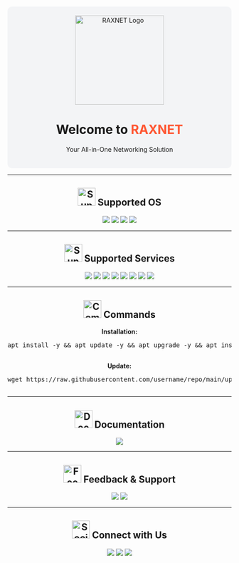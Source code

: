 <div align="center" style="padding: 20px; background-color: #f3f4f6; border-radius: 10px;">
    <img src="https://github.com/username/repo/blob/main/images/raxnet-logo.png?raw=true" alt="RAXNET Logo" width="200">
    <h1>Welcome to <span style="color: #ff5733;">RAXNET</span></h1>
    <p>Your All-in-One Networking Solution</p>
</div>

---

<h2 align="center">
    <img src="https://img.shields.io/static/v1?label=Supported%20OS&message=Linux&color=blue&style=flat-square" alt="Supported OS" width="40"> Supported OS
</h2>
<div align="center">
    <img src="https://img.shields.io/badge/Debian-9 (Stretch)-red?style=flat&logo=debian">
    <img src="https://img.shields.io/badge/Debian-10 (Buster)-red?style=flat&logo=debian">
    <img src="https://img.shields.io/badge/Ubuntu-18.04 LTS-orange?style=flat&logo=ubuntu">
    <img src="https://img.shields.io/badge/Ubuntu-20.04 LTS-green?style=flat&logo=ubuntu">
</div>

---

<h2 align="center">
    <img src="https://img.shields.io/badge/Supported%20Services-blue?style=flat-square" alt="Supported Services" width="40"> Supported Services
</h2>
<div align="center">
    <img src="https://img.shields.io/badge/OpenSSH-Active-success.svg">
    <img src="https://img.shields.io/badge/Dropbear-Active-success.svg">
    <img src="https://img.shields.io/badge/BadVPN-Active-success.svg">
    <img src="https://img.shields.io/badge/Stunnel-Active-success.svg">
    <img src="https://img.shields.io/badge/OpenVPN-Active-success.svg">
    <img src="https://img.shields.io/badge/Webmin-Active-success.svg">
    <img src="https://img.shields.io/badge/Privoxy-Active-green.svg">
    <img src="https://img.shields.io/badge/WireGuard-Active-success.svg">
</div>

---

<h2 align="center">
    <img src="https://img.shields.io/static/v1?label=Commands&message=Setup%20Guide&color=green&style=flat-square" alt="Commands" width="40"> Commands
</h2>
<div align="center">
    <p><b>Installation:</b></p>
    <pre>
apt install -y && apt update -y && apt upgrade -y && apt install lolcat -y && gem install lolcat && wget -q https://raw.githubusercontent.com/username/repo/main/install.ah && chmod +x install.sh && ./install.sh
    </pre>
    <p><b>Update:</b></p>
    <pre>
wget https://raw.githubusercontent.com/username/repo/main/update.sh && chmod +x update.sh && ./update.sh
    </pre>
</div>

---

<h2 align="center">
    <img src="https://img.shields.io/badge/Documentation-blue?style=flat-square" alt="Documentation" width="40"> Documentation
</h2>
<div align="center">
    <a href="https://github.com/username/repo/wiki" target="_blank" style="text-decoration: none;">
        <img src="https://img.shields.io/badge/View%20Wiki-blue?style=for-the-badge&logo=readthedocs">
    </a>
</div>

---

<h2 align="center">
    <img src="https://img.shields.io/badge/Feedback%20%26%20Support-red?style=flat-square" alt="Feedback" width="40"> Feedback & Support
</h2>
<div align="center">
    <a href="https://github.com/username/repo/issues" target="_blank" style="text-decoration: none;">
        <img src="https://img.shields.io/badge/Report%20Issue-red?style=for-the-badge&logo=github">
    </a>
    <a href="mailto:support@raxnet.com" style="text-decoration: none;">
        <img src="https://img.shields.io/badge/Email%20Support-green?style=for-the-badge&logo=gmail">
    </a>
</div>

---

<h2 align="center">
    <img src="https://img.shields.io/badge/Connect%20with%20Us-blue?style=flat-square" alt="Social Media" width="40"> Connect with Us
</h2>
<div align="center">
    <a href="https://twitter.com/raxnet" target="_blank" style="text-decoration: none;">
        <img src="https://img.shields.io/badge/Follow%20on%20Twitter-blue?style=for-the-badge&logo=twitter">
    </a>
    <a href="https://facebook.com/raxnet" target="_blank" style="text-decoration: none;">
        <img src="https://img.shields.io/badge/Like%20on%20Facebook-blue?style=for-the-badge&logo=facebook">
    </a>
    <a href="https://github.com/username/repo" target="_blank" style="text-decoration: none;">
        <img src="https://img.shields.io/badge/Star%20on%20GitHub-black?style=for-the-badge&logo=github">
    </a>
</div>
